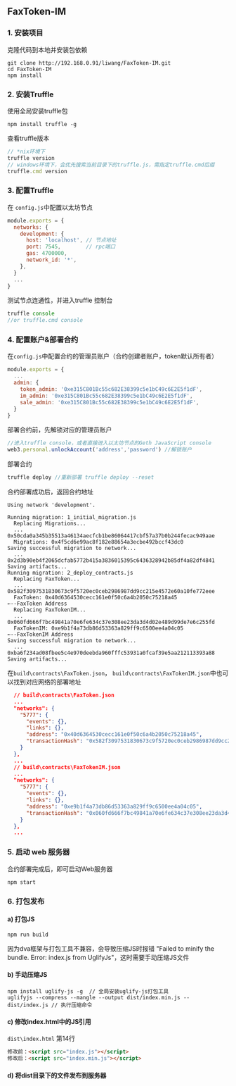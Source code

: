 ## FaxToken-IM
### 1. 安装项目
克隆代码到本地并安装包依赖
```shell
git clone http://192.168.0.91/liwang/FaxToken-IM.git
cd FaxToken-IM
npm install
```

### 2. 安装Truffle
使用全局安装truffle包
```
npm install truffle -g
```
查看truffle版本
```js
// *nix环境下
truffle version
// windows环境下，会优先搜索当前目录下的truffle.js，需指定truffle.cmd后缀
truffle.cmd version
```

### 3. 配置Truffle
在 `config.js`中配置以太坊节点
```js
module.exports = {
  networks: {
    development: {
      host: 'localhost', // 节点地址
      port: 7545,        // rpc端口
      gas: 4700000,
      network_id: '*',
    },
  }
  ...
}
```
测试节点连通性，并进入truffle 控制台
```js
truffle console
//or truffle.cmd console
```

### 4. 配置账户&部署合约
在`config.js`中配置合约的管理员账户（合约创建者账户，token默认所有者）
```js
module.exports = {
  ...
  admin: {
    token_admin: '0xe315C801Bc55c682E38399c5e1bC49c6E2E5f1dF',
    im_admin: '0xe315C801Bc55c682E38399c5e1bC49c6E2E5f1dF',
    sale_admin: '0xe315C801Bc55c682E38399c5e1bC49c6E2E5f1dF',
  }
}
```
部署合约前，先解锁对应的管理员账户
```js
//进入truffle console，或者直接进入以太坊节点的Geth JavaScript console
web3.personal.unlockAccount('address','password') //解锁账户
```
部署合约
```js
truffle deploy //重新部署 truffle deploy --reset
```
合约部署成功后，返回合约地址
```
Using network 'development'.

Running migration: 1_initial_migration.js
  Replacing Migrations...
  ... 0x50cda0a345b35513a46134aecfcb1be86064417cbf57a37b0b244fecac949aae
  Migrations: 0x4f5cd6e99ac8f182e88654a3ecbe492bccf43dc0
Saving successful migration to network...
  ... 0x2d3b90eb4f2065dcfab5772b415a3836015395c6436328942b85df4a82df4841
Saving artifacts...
Running migration: 2_deploy_contracts.js
  Replacing FaxToken...
  ... 0x582f3097531830673c9f5720ec0ceb2986987dd9cc215e4572e60a10fe772eee
  FaxToken: 0x40d6364530cecc161e0f50c6a4b2050c75218a45                    ←--FaxToken Address
  Replacing FaxTokenIM...
  ... 0x060fd666f7bc49841a70e6fe634c37e308ee23da3d4d02e489d99de7e6c255fd
  FaxTokenIM: 0xe9b1f4a73db86d53363a829ff9c6500ee4a04c05                  ←--FaxTokenIM Address
Saving successful migration to network...
  ... 0xba6f234ad08fbee5c4e970deebda960fffc53931a0fcaf39e5aa212113393a88
Saving artifacts...
```
在`build\contracts\FaxToken.json`， `build\contracts\FaxTokenIM.json`中也可以找到对应网络的部署地址
```json
  // build\contracts\FaxToken.json
  ...
  "networks": {
    "5777": {
      "events": {},
      "links": {},
      "address": "0x40d6364530cecc161e0f50c6a4b2050c75218a45",
      "transactionHash": "0x582f3097531830673c9f5720ec0ceb2986987dd9cc215e4572e60a10fe772eee"
    }
  },
  ...
  // build\contracts\FaxTokenIM.json
  ...
  "networks": {
    "5777": {
      "events": {},
      "links": {},
      "address": "0xe9b1f4a73db86d53363a829ff9c6500ee4a04c05",
      "transactionHash": "0x060fd666f7bc49841a70e6fe634c37e308ee23da3d4d02e489d99de7e6c255fd"
    }
  },
  ...
```

### 5. 启动 web 服务器
合约部署完成后，即可启动Web服务器
```shell
npm start
```

### 6. 打包发布
#### a) 打包JS
```shell
npm run build
```
因为dva框架与打包工具不兼容，会导致压缩JS时报错 "Failed to minify the bundle. Error: index.js from UglifyJs"，这时需要手动压缩JS文件

#### b) 手动压缩JS
```shell
npm install uglify-js -g  // 全局安装uglify-js打包工具
uglifyjs --compress --mangle --output dist/index.min.js -- dist/index.js // 执行压缩命令
```

#### c) 修改index.html中的JS引用
`dist\index.html` 第14行
```html
修改前：<script src="index.js"></script>
修改后：<script src="index.min.js"></script>
```

#### d) 将dist目录下的文件发布到服务器
